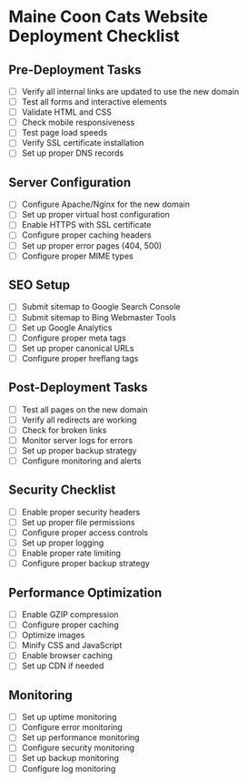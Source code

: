 # Maine Coon Cats Website Deployment Checklist

## Pre-Deployment Tasks
- [ ] Verify all internal links are updated to use the new domain
- [ ] Test all forms and interactive elements
- [ ] Validate HTML and CSS
- [ ] Check mobile responsiveness
- [ ] Test page load speeds
- [ ] Verify SSL certificate installation
- [ ] Set up proper DNS records

## Server Configuration
- [ ] Configure Apache/Nginx for the new domain
- [ ] Set up proper virtual host configuration
- [ ] Enable HTTPS with SSL certificate
- [ ] Configure proper caching headers
- [ ] Set up proper error pages (404, 500)
- [ ] Configure proper MIME types

## SEO Setup
- [ ] Submit sitemap to Google Search Console
- [ ] Submit sitemap to Bing Webmaster Tools
- [ ] Set up Google Analytics
- [ ] Configure proper meta tags
- [ ] Set up proper canonical URLs
- [ ] Configure proper hreflang tags

## Post-Deployment Tasks
- [ ] Test all pages on the new domain
- [ ] Verify all redirects are working
- [ ] Check for broken links
- [ ] Monitor server logs for errors
- [ ] Set up proper backup strategy
- [ ] Configure monitoring and alerts

## Security Checklist
- [ ] Enable proper security headers
- [ ] Set up proper file permissions
- [ ] Configure proper access controls
- [ ] Set up proper logging
- [ ] Enable proper rate limiting
- [ ] Configure proper backup strategy

## Performance Optimization
- [ ] Enable GZIP compression
- [ ] Configure proper caching
- [ ] Optimize images
- [ ] Minify CSS and JavaScript
- [ ] Enable browser caching
- [ ] Set up CDN if needed

## Monitoring
- [ ] Set up uptime monitoring
- [ ] Configure error monitoring
- [ ] Set up performance monitoring
- [ ] Configure security monitoring
- [ ] Set up backup monitoring
- [ ] Configure log monitoring 